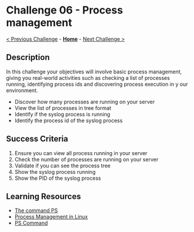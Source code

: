 # Challenge 06 - Process management

[< Previous Challenge](./Challenge-05.md) - **[Home](../README.md)** - [Next Challenge >](./Challenge-07.md)

## Description

In this challenge your objectives will involve basic process management, giving you real-world activities such as checking a list of processes running, identifying process ids and discovering process execution in y our environment.

- Discover how many processes are running on your server
- View the list of processes in tree format
- Identify if the syslog process is running
- Identify the process id of the syslog process

## Success Criteria

1. Ensure you can view all process running in your server
2. Check the number of processes are running on your server
3. Validate if you can see the process tree
4. Show the syslog process running
5. Show the PID of the syslog process

## Learning Resources

- [The command PS](https://linuxjourney.com/lesson/monitor-processes-ps-command)
- [Process Management in Linux](https://www.geeksforgeeks.org/process-management-in-linux/)
- [PS Command](https://linuxhandbook.com/ps-command/)

